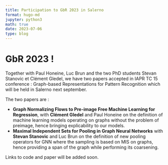 ```yaml
---
title: Participation to GbR 2023 in Salerno
format: hugo-md
jupyter: python3
math: true
date: 2023-07-06
type: blog
---
```


# GbR 2023 ! 

Together with Paul Honeine, Luc Brun and the two PhD students Stevan Stanovic et
Clément Gledel, we have two papers accepted in IAPR TC 15 conference :
Graph-based Representations for Pattern Recognition which will be held in
Salerno next september.

The two papers are : 
 - **Graph Normalizing Flows to Pre-image Free Machine Learning for Regression**,
   with **Clément Gledel** and Paul Honeine on the definition of machine learning
   models operating on graphs without the problem of preimage, hence bringing
   explicability to our models. 
 - **Maximal Independent Sets for Pooling in Graph Neural Networks** with **Stevan
   Stanovic** and Luc Brun on the definition of new pooling operators for GNN
   where the sampling is based on MIS on graphs, hence providing a span of the
   graph while performing its coarsening.

Links to code and paper will be added soon.
